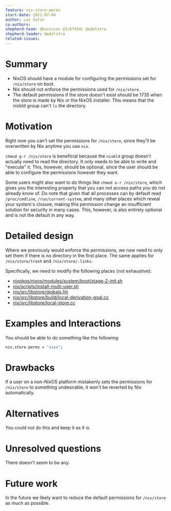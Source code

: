 ```yaml
---
feature: nix-store-perms
start-date: 2021-07-04
author: Las Safin
co-authors:
shepherd-team: @kevincox @7c6f434c @edolstra
shepherd-leader: @edolstra
related-issues:
---
```


# Summary
[summary]: #summary

- NixOS should have a module for configuring the permissions set for `/nix/store` on boot.
- Nix should not enforce the permissions used for `/nix/store`.
- The default permissions if the store doesn't exist should be 1735 when the store is made by Nix or the NixOS installer.
  This means that the nixbld group can't `ls` the directory.

# Motivation
[motivation]: #motivation

Right now you can't set the permissions for `/nix/store`, since they'll be overwritten
by Nix anytime you use `nix`.

`chmod g-r /nix/store` is beneficial because the `nixbld` group doesn't actually
need to read the directory. It only needs to be able to write and "execute" it.
This, however, should be optional, since the user should be able to configure
the permissions however they want.

Some users might also want to do things like `chmod o-r /nix/store`, which
gives you the interesting property that you can not access paths you do not
already know of.
Do note that given that all processes can by default read `/proc/cmdline`,
`/run/current-system`, and many other places which reveal your
system's closure, making this permission change an insufficient solution for
security in many cases. This, however, is also entirely optional and is not
the default in any way.

# Detailed design
[design]: #detailed-design

Where we previously would enforce the permissions, we now need to
only set them if there is no directory in the first place.
The same applies for `/nix/store/trash` and `/nix/store/.links`.

Specifically, we need to modify the following places (not exhaustive):
- [nixpkgs/nixos/modules/system/boot/stage-2-init.sh](https://github.com/NixOS/nixpkgs/blob/8284fc30c84ea47e63209d1a892aca1dfcd6bdf3/nixos/modules/system/boot/stage-2-init.sh#L62)
- [nix/scripts/install-multi-user.sh](https://github.com/NixOS/nix/blob/cf1d4299a8fa8906f62271dcd878018cef84cc30/scripts/install-multi-user.sh#L577)
- [nix/src/libstore/globals.hh](https://github.com/NixOS/nix/blob/ba8b39c13003c8ddafb6bec308997e09b9851c46/src/libstore/globals.hh#L278)
- [nix/src/libstore/build/local-derivation-goal.cc](https://github.com/NixOS/nix/blob/6182ae689826554d915b4ed72e07f7978dc1d13c/src/libstore/build/local-derivation-goal.cc#L641)
- [nix/src/libstore/local-store.cc](https://github.com/NixOS/nix/blob/0a535dd5ac93576f7152d786464e330ae3d46b50/src/libstore/local-store.cc#L181)

# Examples and Interactions
[examples-and-interactions]: #examples-and-interactions

You should be able to do something like the following:
```nix
nix.store-perms = "xxxx";
```

# Drawbacks
[drawbacks]: #drawbacks

If a user on a non-NixOS platform mistakenly sets the permissions for `/nix/store` to
something undesirable, it won't be reverted by Nix automatically.

# Alternatives
[alternatives]: #alternatives

You could not do this and keep it as it is.

# Unresolved questions
[unresolved]: #unresolved-questions

There doesn't seem to be any.

# Future work
[future]: #future-work

In the future we likely want to reduce the default permissions for `/nix/store` as much as possible.
